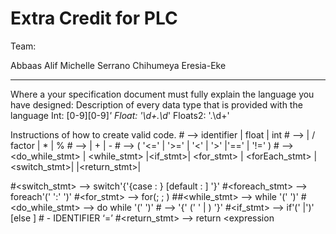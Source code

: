 # Extra Credit for PLC

Team: 

Abbaas Alif
Michelle Serrano 
Chihumeya Eresia-Eke

--------------------------------

Where a your specification document must fully explain the language you have designed:
Description of every data type that is provided with the language
Int: [0-9][0-9]*'
Float: '\d+\.\d*'
Floats2: '\.\d+'

Instructions of how to create valid code.
#<factor> --> identifier | float | int
#<term> --> <factor>| <term> / factor | <term> * <factor> | <term> % <factor>
#<expression> -->  <term> | <expression> + <term> | <expression> - <term>
#<bool> --> <expression> ( '<=' | '>=' | '<' | '>' |'==' | '!=' ) <expression>
#<stmt> -->  <do_while_stmt> | <while_stmt> |<if_stmt>| <for_stmt> | <forEach_stmt> | <switch_stmt>| <assignment >|<return_stmt>|<block>
 
#<switch_stmt> --> switch'{'{case <expression>: <stmt>} [default : <stmt>] '}'
#<foreach_stmt> --> foreach'('<variable> ':' <expression> ')'<stmt>
#<for_stmt> --> for(<expression>; <expression>; <expression>)<statement>
##<while_stmt> --> while '(' <bool> ')' <statement>
#<do_while_stmt> --> do <statement> while '(' <bool> ')'
#<block> --> '{' (' ' | <stmt>) '}'
#<if_stmt> --> if'('<bool> |<expression>')' <stmt> [else <stmt>]
#<assignment > - IDENTIFIER ‘=’ <expression>
#<return_stmt> --> return <expression

